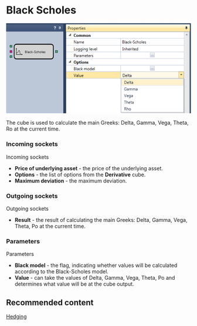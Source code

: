 # Black Scholes

![Designer Black Sols 00](../images/Designer_Black_Scholes_00.png)

The cube is used to calculate the main Greeks: Delta, Gamma, Vega, Theta, Ro at the current time.

### Incoming sockets

Incoming sockets

- **Price of underlying asset** \- the price of the underlying asset.
- **Options** \- the list of options from the **Derivative** cube.
- **Maximum deviation** \- the maximum deviation.

### Outgoing sockets

Outgoing sockets

- **Result** \- the result of calculating the main Greeks: Delta, Gamma, Vega, Theta, Po at the current time.

### Parameters

Parameters

- **Black model** \- the flag, indicating whether values will be calculated according to the Black\-Scholes model.
- **Value** \- can take the values of Delta, Gamma, Vega, Theta, Po and determines what value will be at the cube output.

## Recommended content

[Hedging](Designer_Hedging.md)
